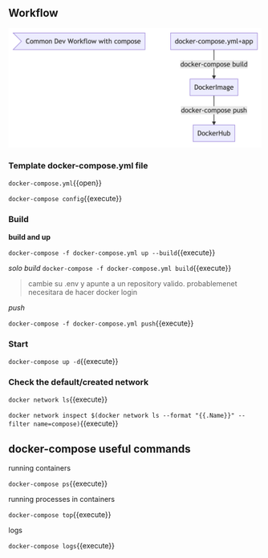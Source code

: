
## Workflow

![1](assets/workflow.png)


### Template docker-compose.yml file

`docker-compose.yml`{{open}}

`docker-compose config`{{execute}}

### Build

**build and up**


`docker-compose -f docker-compose.yml up --build`{{execute}}


*solo build*
`docker-compose -f docker-compose.yml build`{{execute}}


> cambie su .env y apunte a un repository valido.
> probablemenet necesitara de hacer docker login

*push*

`docker-compose -f docker-compose.yml push`{{execute}}

### Start

`docker-compose up -d`{{execute}}

### Check the default/created network

`docker network ls`{{execute}}

`docker network inspect $(docker network ls --format "{{.Name}}" --filter name=compose)`{{execute}}


## docker-compose useful commands


running containers

`docker-compose ps`{{execute}}

running processes in containers

`docker-compose top`{{execute}}

logs

`docker-compose logs`{{execute}}



